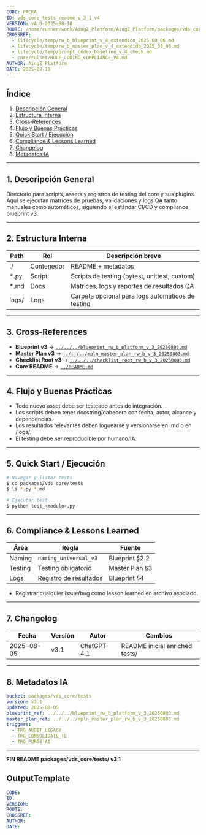 ```yaml
---
CODE: PACKA
ID: vds_core_tests_readme_v_3_1_v4
VERSION: v4.0-2025-08-10
ROUTE: /home/runner/work/AingZ_Platform/AingZ_Platform/packages/vds_core/tests/vds_core_tests_readme_v_3_1.md
CROSSREF:
  - lifecycle/temp/rw_b_blueprint_v_4_extendido_2025_08_06.md
  - lifecycle/temp/rw_b_master_plan_v_4_extendido_2025_08_06.md
  - lifecycle/temp/prompt_codex_baseline_v_4_check.md
  - core/rulset/RULE_CODING_COMPLIANCE_V4.md
AUTHOR: AingZ_Platform
DATE: 2025-08-10
---
```

## Índice

1. [Descripción General](#1-descripción-general)
2. [Estructura Interna](#2-estructura-interna)
3. [Cross‑References](#3-cross-references)
4. [Flujo y Buenas Prácticas](#4-flujo-y-buenas-practicas)
5. [Quick Start / Ejecución](#5-quick-start--ejecucion)
6. [Compliance & Lessons Learned](#6-compliance--lessons-learned)
7. [Changelog](#7-changelog)
8. [Metadatos IA](#8-metadatos-ia)

---

## 1. Descripción General

Directorio para scripts, assets y registros de testing del core y sus plugins. Aquí se ejecutan matrices de pruebas, validaciones y logs QA tanto manuales como automáticos, siguiendo el estándar CI/CD y compliance blueprint v3.

---

## 2. Estructura Interna

| Path  | Rol        | Descripción breve                                 |
| ----- | ---------- | ------------------------------------------------- |
| ./    | Contenedor | README + metadatos                                |
| \*.py | Script     | Scripts de testing (pytest, unittest, custom)     |
| \*.md | Docs       | Matrices, logs y reportes de resultados QA        |
| logs/ | Logs       | Carpeta opcional para logs automáticos de testing |

---

## 3. Cross‑References

- **Blueprint v3** → [`../../../blueprint_rw_b_platform_v_3_20250803.md`](../../../blueprint_rw_b_platform_v_3_20250803.md)
- **Master Plan v3** → [`../../../mpln_master_plan_rw_b_v_3_20250803.md`](../../../mpln_master_plan_rw_b_v_3_20250803.md)
- **Checklist Root v3** → [`../../../checklist_root_rw_b_v_3_20250803.md`](../../../checklist_root_rw_b_v_3_20250803.md)
- **Core README** → [`../README.md`](../README.md)

---

## 4. Flujo y Buenas Prácticas

- Todo nuevo asset debe ser testeado antes de integración.
- Los scripts deben tener docstring/cabecera con fecha, autor, alcance y dependencias.
- Los resultados relevantes deben loguearse y versionarse en .md o en /logs/.
- El testing debe ser reproducible por humano/IA.

---

## 5. Quick Start / Ejecución

```bash
# Navegar y listar tests
$ cd packages/vds_core/tests
$ ls *.py *.md

# Ejecutar test
$ python test_<modulo>.py
```

---

## 6. Compliance & Lessons Learned

| Área    | Regla                  | Fuente         |
| ------- | ---------------------- | -------------- |
| Naming  | `naming_universal_v3`  | Blueprint §2.2 |
| Testing | Testing obligatorio    | Master Plan §3 |
| Logs    | Registro de resultados | Blueprint §4   |

- Registrar cualquier issue/bug como lesson learned en archivo asociado.

---

## 7. Changelog

| Fecha      | Versión | Autor       | Cambios                        |
| ---------- | ------- | ----------- | ------------------------------ |
| 2025-08-05 | v3.1    | ChatGPT 4.1 | README inicial enriched tests/ |

---

## 8. Metadatos IA

```yaml
bucket: packages/vds_core/tests
version: v3.1
updated: 2025-08-05
blueprint_ref: ../../../blueprint_rw_b_platform_v_3_20250803.md
master_plan_ref: ../../../mpln_master_plan_rw_b_v_3_20250803.md
triggers:
  - TRG_AUDIT_LEGACY
  - TRG_CONSOLIDATE_TL
  - TRG_PURGE_AI
```

---

**FIN README packages/vds\_core/tests/ v3.1**

## OutputTemplate
```yaml
CODE:
ID:
VERSION:
ROUTE:
CROSSREF:
AUTHOR:
DATE:
```

